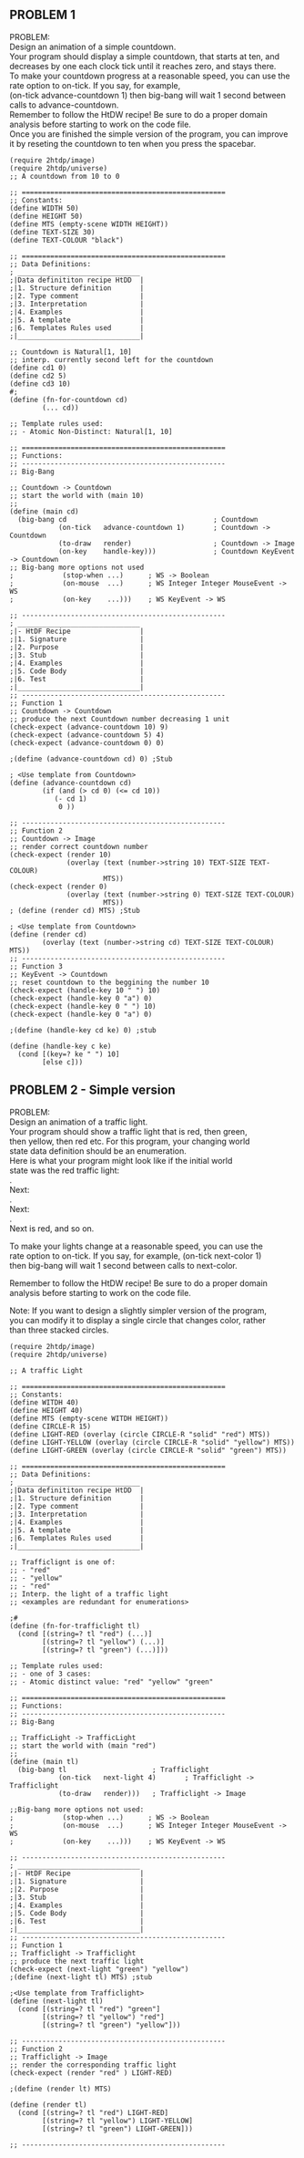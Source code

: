 ## PROBLEM 1    
PROBLEM:  
Design an animation of a simple countdown.   
Your program should display a simple countdown, that starts at ten, and  
decreases by one each clock tick until it reaches zero, and stays there.  
To make your countdown progress at a reasonable speed, you can use the   
rate option to on-tick. If you say, for example,   
(on-tick advance-countdown 1) then big-bang will wait 1 second between   
calls to advance-countdown.  
Remember to follow the HtDW recipe! Be sure to do a proper domain   
analysis before starting to work on the code file.  
Once you are finished the simple version of the program, you can improve  
it by reseting the countdown to ten when you press the spacebar.  

```racket
(require 2htdp/image)
(require 2htdp/universe)
;; A countdown from 10 to 0

;; ==================================================
;; Constants:
(define WIDTH 50)
(define HEIGHT 50)
(define MTS (empty-scene WIDTH HEIGHT))
(define TEXT-SIZE 30)
(define TEXT-COLOUR "black")
    
;; ==================================================
;; Data Definitions:
; ______________________________
;|Data definititon recipe HtDD  |
;|1. Structure definition       |
;|2. Type comment               |
;|3. Interpretation             |
;|4. Examples                   | 
;|5. A template                 |
;|6. Templates Rules used       |
;|______________________________|

;; Countdown is Natural[1, 10]
;; interp. currently second left for the countdown
(define cd1 0)
(define cd2 5)
(define cd3 10)
#;
(define (fn-for-countdown cd)
        (... cd))

;; Template rules used:
;; - Atomic Non-Distinct: Natural[1, 10]

;; ==================================================
;; Functions:
;; --------------------------------------------------
;; Big-Bang

;; Countdown -> Countdown
;; start the world with (main 10)
;; 
(define (main cd)
  (big-bang cd                                    ; Countdown
            (on-tick   advance-countdown 1)       ; Countdown -> Countdown
            (to-draw   render)                    ; Countdown -> Image
            (on-key    handle-key)))              ; Countdown KeyEvent -> Countdown
;; Big-bang more options not used     
;            (stop-when ...)      ; WS -> Boolean
;            (on-mouse  ...)      ; WS Integer Integer MouseEvent -> WS
;            (on-key    ...)))    ; WS KeyEvent -> WS
            
;; --------------------------------------------------     
; ______________________________
;|- HtDF Recipe                 |
;|1. Signature                  |
;|2. Purpose                    |
;|3. Stub                       |
;|4. Examples                   | 
;|5. Code Body                  |
;|6. Test                       |
;|______________________________|         
;; --------------------------------------------------
;; Function 1
;; Countdown -> Countdown
;; produce the next Countdown number decreasing 1 unit
(check-expect (advance-countdown 10) 9)
(check-expect (advance-countdown 5) 4)
(check-expect (advance-countdown 0) 0)

;(define (advance-countdown cd) 0) ;Stub

; <Use template from Countdown>
(define (advance-countdown cd)
        (if (and (> cd 0) (<= cd 10)) 
           (- cd 1)
            0 ))
        
;; --------------------------------------------------
;; Function 2
;; Countdown -> Image
;; render correct countdown number 
(check-expect (render 10)
              (overlay (text (number->string 10) TEXT-SIZE TEXT-COLOUR)
                       MTS))
(check-expect (render 0)
              (overlay (text (number->string 0) TEXT-SIZE TEXT-COLOUR)
                       MTS))
; (define (render cd) MTS) ;Stub

; <Use template from Countdown>
(define (render cd)
        (overlay (text (number->string cd) TEXT-SIZE TEXT-COLOUR) MTS))            
;; --------------------------------------------------          
;; Function 3
;; KeyEvent -> Countdown
;; reset countdown to the beggining the number 10
(check-expect (handle-key 10 " ") 10)
(check-expect (handle-key 0 "a") 0)
(check-expect (handle-key 0 " ") 10)
(check-expect (handle-key 0 "a") 0)

;(define (handle-key cd ke) 0) ;stub

(define (handle-key c ke)
  (cond [(key=? ke " ") 10]
        [else c]))
```

## PROBLEM 2 - Simple version  
PROBLEM:  
Design an animation of a traffic light.   
Your program should show a traffic light that is red, then green,   
then yellow, then red etc. For this program, your changing world   
state data definition should be an enumeration.  
Here is what your program might look like if the initial world   
state was the red traffic light:  
.  
Next:    
.  
Next:  
.  
Next is red, and so on.  

To make your lights change at a reasonable speed, you can use the   
rate option to on-tick. If you say, for example, (on-tick next-color 1)   
then big-bang will wait 1 second between calls to next-color.  

Remember to follow the HtDW recipe! Be sure to do a proper domain   
analysis before starting to work on the code file.  

Note: If you want to design a slightly simpler version of the program,  
you can modify it to display a single circle that changes color, rather  
than three stacked circles.   

```racket
(require 2htdp/image)
(require 2htdp/universe)

;; A traffic Light 

;; ==================================================
;; Constants:
(define WITDH 40)
(define HEIGHT 40)
(define MTS (empty-scene WITDH HEIGHT))
(define CIRCLE-R 15)
(define LIGHT-RED (overlay (circle CIRCLE-R "solid" "red") MTS))
(define LIGHT-YELLOW (overlay (circle CIRCLE-R "solid" "yellow") MTS))
(define LIGHT-GREEN (overlay (circle CIRCLE-R "solid" "green") MTS))
    
;; ==================================================
;; Data Definitions:
; ______________________________
;|Data definititon recipe HtDD  |
;|1. Structure definition       |
;|2. Type comment               |
;|3. Interpretation             |
;|4. Examples                   | 
;|5. A template                 |
;|6. Templates Rules used       |
;|______________________________|

;; Trafficlignt is one of:
;; - "red"
;; - "yellow"
;; - "red"
;; Interp. the light of a traffic light
;; <examples are redundant for enumerations>

;#
(define (fn-for-trafficlight tl)
  (cond [(string=? tl "red") (...)]
        [(string=? tl "yellow") (...)]
        [(string=? tl "green") (...)]))

;; Template rules used:
;; - one of 3 cases:
;; - Atomic distinct value: "red" "yellow" "green"

;; ==================================================
;; Functions:
;; --------------------------------------------------
;; Big-Bang

;; TrafficLight -> TrafficLight
;; start the world with (main "red")
;; 
(define (main tl)
  (big-bang tl                     ; Trafficlight
            (on-tick   next-light 4)       ; Trafficlight -> Trafficlight
            (to-draw   render)))   ; Trafficlight -> Image
     
;;Big-bang more options not used:    
;            (stop-when ...)      ; WS -> Boolean
;            (on-mouse  ...)      ; WS Integer Integer MouseEvent -> WS
;            (on-key    ...)))    ; WS KeyEvent -> WS
            
;; --------------------------------------------------     
; ______________________________
;|- HtDF Recipe                 |
;|1. Signature                  | 
;|2. Purpose                    |
;|3. Stub                       |
;|4. Examples                   | 
;|5. Code Body                  |
;|6. Test                       |
;|______________________________|          
;; --------------------------------------------------
;; Function 1
;; Trafficlight -> Trafficlight
;; produce the next traffic light 
(check-expect (next-light "green") "yellow")
;(define (next-light tl) MTS) ;stub

;<Use template from Trafficlight>
(define (next-light tl)
  (cond [(string=? tl "red") "green"]
        [(string=? tl "yellow") "red"]
        [(string=? tl "green") "yellow"]))

;; --------------------------------------------------
;; Function 2
;; Trafficlight -> Image
;; render the corresponding traffic light
(check-expect (render "red" ) LIGHT-RED)

;(define (render lt) MTS)

(define (render tl)
  (cond [(string=? tl "red") LIGHT-RED]
        [(string=? tl "yellow") LIGHT-YELLOW]
        [(string=? tl "green") LIGHT-GREEN]))
            
;; -------------------------------------------------- 

```
